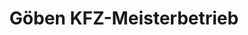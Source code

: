 ---
title: "Göben KFZ-Meisterbetrieb"
url: /bremen/goeben-kfz-meisterbetrieb/
shop: Autowerkstatt
---